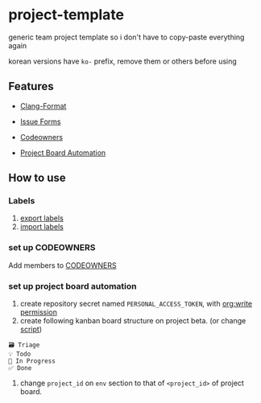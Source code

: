 # project-template

generic team project template so i don't have to copy-paste everything again

korean versions have `ko-` prefix, remove them or others before using

## Features

- [Clang-Format](https://clang.llvm.org/docs/ClangFormatStyleOptions.html)

- [Issue Forms](https://docs.github.com/en/communities/using-templates-to-encourage-useful-issues-and-pull-requests/syntax-for-issue-forms)

- [Codeowners](https://docs.github.com/en/repositories/managing-your-repositorys-settings-and-features/customizing-your-repository/about-code-owners)

- [Project Board Automation](https://github.com/marketplace/actions/project-beta-automations)

## How to use

### Labels

1. [export labels](https://gist.github.com/MoOx/93c2853fee760f42d97f)
2. [import labels](https://gist.github.com/Isaddo/7efebcb673a0957b9c6f07cd14826ea4)

### set up CODEOWNERS

Add members to [CODEOWNERS](.github/CODEOWNERS)

### set up project board automation

1. create repository secret named `PERSONAL_ACCESS_TOKEN`, with [org:write permission](https://github.com/marketplace/actions/project-beta-automations#gh-app-auth)
2. create following kanban board structure on project beta. (or change [script](.github/workflows/project_board.yml))

```
🗃️ Triage
💡 Todo
🚧 In Progress
✅ Done
```

1. change `project_id` on `env` section to that of `<project_id>` of project board.
